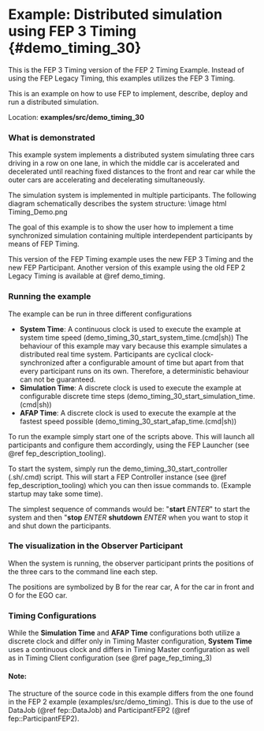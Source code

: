 # Example: Distributed simulation using FEP 3 Timing {#demo_timing_30}

This is the FEP 3 Timing version of the FEP 2 Timing Example.
Instead of using the FEP Legacy Timing, this examples utilizes the FEP 3 Timing.

This is an example on how to use FEP to implement, describe, deploy and run a distributed simulation.

Location: **examples/src/demo_timing_30**

### What is demonstrated

This example system implements a distributed system simulating three cars driving in a row on one lane,
in which the middle car is accelerated and decelerated until reaching fixed distances to the front and
rear car while the outer cars are accelerating and decelerating simultaneously.

The simulation system is implemented in multiple participants. The following diagram schematically describes the system structure:
\image html Timing_Demo.png

The goal of this example is to show the user how to implement a time synchronized simulation containing
multiple interdependent participants by means of FEP Timing.

This version of the FEP Timing example uses the new FEP 3 Timing and the new FEP Participant. Another version of this example using the
old FEP 2 Legacy Timing is available at @ref demo_timing.

### Running the example

The example can be run in three different configurations
- **System Time**: A continuous clock is used to execute the example at system time speed (demo_timing_30_start_system_time.(cmd|sh))
The behaviour of this example may vary because this example simulates a distributed real time system.
Participants are cyclical clock-synchronized after a configurable amount of time but apart from that every participant runs on its own. Therefore, a deterministic behaviour can not be guaranteed.
- **Simulation Time**: A discrete clock is used to execute the example at configurable discrete time steps (demo_timing_30_start_simulation_time.(cmd|sh))
- **AFAP Time**: A discrete clock is used to execute the example at the fastest speed possible (demo_timing_30_start_afap_time.(cmd|sh))

To run the example simply start one of the scripts above. This will launch all participants and configure them accordingly, using the FEP Launcher (see @ref fep_description_tooling).

To start the system, simply run the demo_timing_30_start_controller (.sh/.cmd) script. This will start a
FEP Controller instance (see @ref fep_description_tooling) which you can then issue commands to.
(Example startup may take some time).

The simplest sequence of commands would be: "**start** *ENTER*" to start the system and then "**stop** *ENTER* **shutdown** *ENTER* when you want to stop it and shut down the participants.


### The visualization in the Observer Participant

When the system is running, the observer participant prints the positions of the three cars to the command line each step.

The positions are symbolized by B for the rear car, A for the car in front and O for the EGO car.


### Timing Configurations

While the **Simulation Time** and **AFAP Time** configurations both utilize a discrete clock and differ only in Timing Master configuration,
**System Time** uses a continuous clock and differs in Timing Master configuration as well as in Timing Client configuration (see @ref page_fep_timing_3)

#### Note: 
The structure of the source code in this example differs from the one found in the FEP 2 example (examples/src/demo_timing). This is due to the use of DataJob (@ref fep::DataJob) and 
ParticipantFEP2 (@ref fep::ParticipantFEP2).
